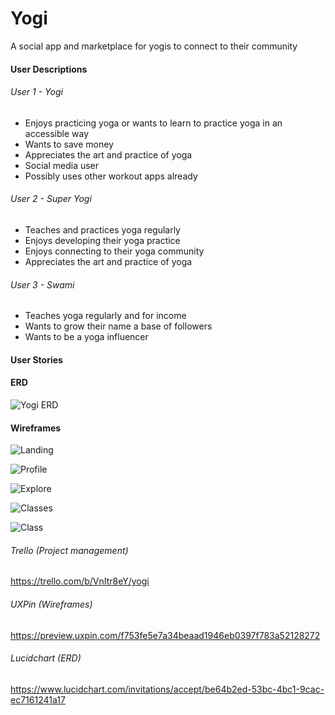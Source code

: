 # Yogi

A social app and marketplace for yogis to connect to their community

#### User Descriptions

###### User 1 - Yogi
- Enjoys practicing yoga or wants to learn to practice yoga in an accessible way
- Wants to save money
- Appreciates the art and practice of yoga
- Social media user
- Possibly uses other workout apps already

###### User 2 - Super Yogi
- Teaches and practices yoga regularly
- Enjoys developing their yoga practice 
- Enjoys connecting to their yoga community
- Appreciates the art and practice of yoga

###### User 3 - Swami
- Teaches yoga regularly and for income
- Wants to grow their name a base of followers
- Wants to be a yoga influencer

#### User Stories


#### ERD

![Yogi ERD](https://github.com/jacksonherron/Yogi/blob/master/Planning/Yogi%20ERD.png)

#### Wireframes

![Landing](https://github.com/jacksonherron/Yogi/blob/master/Planning/Landing.png)

![Profile](https://github.com/jacksonherron/Yogi/blob/master/Planning/Profile.png)

![Explore](https://github.com/jacksonherron/Yogi/blob/master/Planning/Explore.png)

![Classes](https://github.com/jacksonherron/Yogi/blob/master/Planning/Classes.png)

![Class](https://github.com/jacksonherron/Yogi/blob/master/Planning/Class.png)


###### Trello (Project management)

https://trello.com/b/VnItr8eY/yogi

###### UXPin (Wireframes)

https://preview.uxpin.com/f753fe5e7a34beaad1946eb0397f783a52128272

###### Lucidchart (ERD)

https://www.lucidchart.com/invitations/accept/be64b2ed-53bc-4bc1-9cac-ec7161241a17



